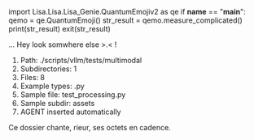 
import Lisa.Lisa.Lisa_Genie.QuantumEmojiv2 as qe
if __name__ == "__main__":
  qemo = qe.QuantumEmoji()
  str_result = qemo.measure_complicated()
  print(str_result)
  exit(str_result)

... Hey look somwhere else >.< !

1. Path: ./scripts/vllm/tests/multimodal
2. Subdirectories: 1
3. Files: 8
4. Example types: .py
5. Sample file: test_processing.py
6. Sample subdir: assets
7. AGENT inserted automatically

Ce dossier chante, rieur, ses octets en cadence.
